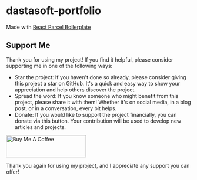 # dastasoft-portfolio

Made with [React Parcel Boilerplate](https://github.com/dastasoft/parcel-react-boilerplate)

## Support Me

Thank you for using my project! If you find it helpful, please consider supporting me in one of the following ways:

- Star the project: If you haven't done so already, please consider giving this project a star on GitHub. It's a quick and easy way to show your appreciation and help others discover the project.
- Spread the word: If you know someone who might benefit from this project, please share it with them! Whether it's on social media, in a blog post, or in a conversation, every bit helps.
- Donate: If you would like to support the project financially, you can donate via this button. Your contribution will be used to develop new articles and projects.

<a href="https://www.buymeacoffee.com/dastasoft" target="_blank"><img src="https://cdn.buymeacoffee.com/buttons/v2/default-yellow.png" alt="Buy Me A Coffee" style="height: 60px !important;width: 217px !important;" ></a>

Thank you again for using my project, and I appreciate any support you can offer!
